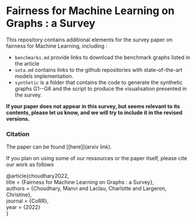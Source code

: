 # Fairness for Machine Learning on Graphs : a Survey

This repository contains additional elements for the survey paper on fairness
for Machine Learning, including :

- `benchmarks.md` provide links to download the benchmark graphs listed in the
article
- `sota.md` contains links to the github repositories with state-of-the-art
models implementation.
- `synthetic` is a folder that contains the code to generate the synthetic
graphs G1--G6 and the script to produce the visualisation presented in the survey. 

**If your paper does not appear in this survey, but seems relevant to its contents, please let us know, and we will try to include it in
the revised versions.**  

### Citation 

The paper can be found [[here]](arxiv link).

If you plan on using some of our ressources or the paper itself, please cite our work as follows

@article{choudhary2022,   
title = {Fairness for Machine Learning on Graphs : a Survey},  
authors = {Choudhary, Manvi and Laclau, Charlotte and Largeron, Christine},  
journal = {CoRR},  
year = {2022}  
}